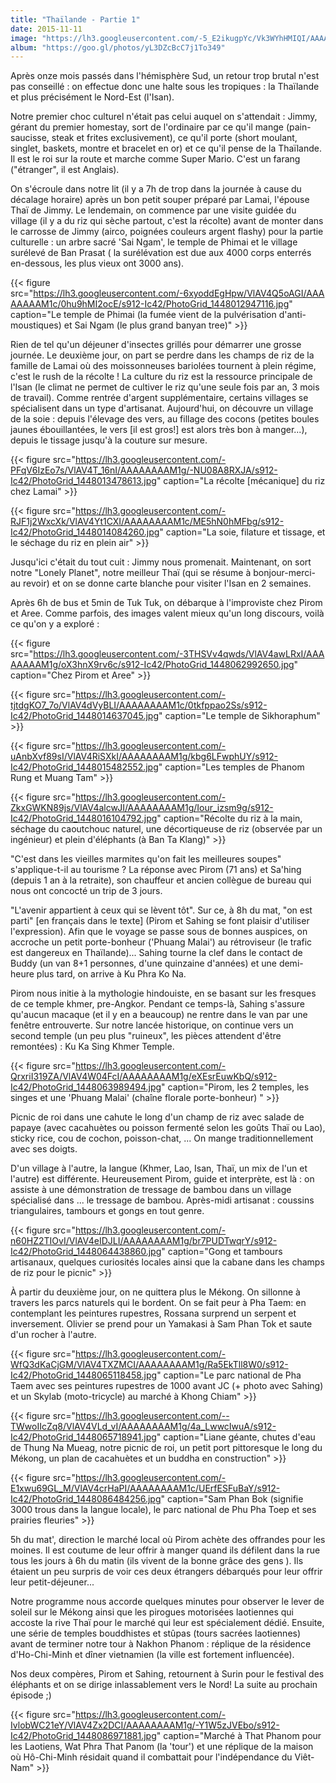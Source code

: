 ```yaml
---
title: "Thaïlande - Partie 1"
date: 2015-11-11
image: "https://lh3.googleusercontent.com/-5_E2ikugpYc/Vk3WYhHMIQI/AAAAAAAAMyY/ZGDjANH0zGE/s576-Ic42/IMG_9430.JPG"
album: "https://goo.gl/photos/yL3DZcBcC7j1To349"
---
```


Après onze mois passés dans l'hémisphère Sud, un retour trop brutal n'est pas conseillé : on effectue donc une halte sous les tropiques : la Thaïlande et plus précisément le Nord-Est (l'Isan). 

Notre premier choc culturel n'était pas celui auquel on s'attendait : Jimmy, gérant du premier homestay, sort de l'ordinaire par ce qu'il mange (pain-saucisse, steak et frites exclusivement), ce qu'il porte (short moulant, singlet, baskets, montre et bracelet en or) et ce qu'il pense de la Thaïlande. Il est le roi sur la route et marche comme Super Mario. C'est un farang ("étranger", il est Anglais).

On s'écroule dans notre lit (il y a 7h de trop dans la journée à cause du décalage horaire) après un bon petit souper préparé par Lamai, l'épouse Thaï de Jimmy. Le lendemain, on commence par une visite guidée du village (il y a du riz qui sèche partout, c'est la récolte) avant de monter dans le carrosse de Jimmy (airco, poignées couleurs argent flashy) pour la partie culturelle : un arbre sacré 'Sai Ngam', le temple de Phimai et le village surélevé de Ban Prasat ( la surélévation est due aux 4000 corps enterrés en-dessous, les plus vieux ont 3000 ans).

{{< figure src="https://lh3.googleusercontent.com/-6xyoddEgHpw/VlAV4Q5oAGI/AAAAAAAAM1c/0hu9hMI2ocE/s912-Ic42/PhotoGrid_1448012947116.jpg" caption="Le temple de Phimai (la fumée vient de la pulvérisation d'anti-moustiques) et Sai Ngam (le plus grand banyan tree)" >}}

Rien de tel qu'un déjeuner d'insectes grillés pour démarrer une grosse journée. Le deuxième jour, on part se perdre dans les champs de riz de la famille de Lamai où des moissonneuses bariolées tournent à plein régime, c'est le rush de la récolte ! La culture du riz est la ressource principale de l'Isan (le climat ne permet de cultiver le riz qu'une seule fois par an, 3 mois de travail). Comme rentrée d'argent supplémentaire, certains villages se spécialisent dans un type d'artisanat. Aujourd'hui, on découvre un village de la soie : depuis l'élevage des vers, au fillage des cocons (petites boules jaunes ébouillantées, le vers [il est gros!] est alors très bon à manger...), depuis le tissage jusqu'à la couture sur mesure.

{{< figure src="https://lh3.googleusercontent.com/-PFqV6IzEo7s/VlAV4T_16nI/AAAAAAAAM1g/-NU08A8RXJA/s912-Ic42/PhotoGrid_1448013478613.jpg" caption="La récolte [mécanique] du riz chez Lamai" >}}

{{< figure src="https://lh3.googleusercontent.com/-RJF1j2WxcXk/VlAV4Yt1CXI/AAAAAAAAM1c/ME5hN0hMFbg/s912-Ic42/PhotoGrid_1448014084260.jpg" caption="La soie, filature et tissage, et le séchage du riz en plein air" >}}

Jusqu'ici c'était du tout cuit : Jimmy nous promenait. Maintenant, on sort notre "Lonely Planet", notre meilleur Thaï (qui se résume à bonjour-merci-au revoir) et on se donne carte blanche pour visiter l'Isan en 2 semaines.

Après 6h de bus et 5min de Tuk Tuk, on débarque à l'improviste chez Pirom et Aree. Comme parfois, des images valent mieux qu'un long discours, voilà ce qu'on y a exploré :

{{< figure src="https://lh3.googleusercontent.com/-3THSVv4qwds/VlAV4awLRxI/AAAAAAAAM1g/oX3hnX9rv6c/s912-Ic42/PhotoGrid_1448062992650.jpg" caption="Chez Pirom et Aree" >}}

{{< figure src="https://lh3.googleusercontent.com/-tjtdgKO7_7o/VlAV4dVyBLI/AAAAAAAAM1c/0tkfppao2Ss/s912-Ic42/PhotoGrid_1448014637045.jpg" caption="Le temple de Sikhoraphum" >}}

{{< figure src="https://lh3.googleusercontent.com/-uAnbXvf89sI/VlAV4RiSXkI/AAAAAAAAM1g/kbg6LFwphUY/s912-Ic42/PhotoGrid_1448015482552.jpg" caption="Les temples de Phanom Rung et Muang Tam" >}}

{{< figure src="https://lh3.googleusercontent.com/-ZkxGWKN89js/VlAV4alcwJI/AAAAAAAAM1g/Iour_izsm9g/s912-Ic42/PhotoGrid_1448016104792.jpg" caption="Récolte du riz à la main, séchage du caoutchouc naturel, une décortiqueuse de riz (observée par un ingénieur) et plein d'éléphants (à Ban Ta Klang)" >}}

"C'est dans les vieilles marmites qu'on fait les meilleures soupes" s'applique-t-il au tourisme ? La réponse avec Pirom (71 ans) et Sa'hing (depuis 1 an à la retraite), son chauffeur et ancien collègue de bureau qui nous ont concocté un trip de 3 jours.

"L'avenir appartient à ceux qui se lèvent tôt". Sur ce, à 8h du mat, "on est parti" [en français dans le texte] (Pirom et Sahing se font plaisir d'utiliser l'expression). Afin que le voyage se passe sous de bonnes auspices, on accroche un petit porte-bonheur ('Phuang Malai') au rétroviseur (le trafic est dangereux en Thaïlande)... Sahing tourne la clef dans le contact de Buddy (un van 8+1 personnes, d'une quinzaine d'années) et une demi-heure plus tard, on arrive à Ku Phra Ko Na.

Pirom nous initie à la mythologie hindouiste, en se basant sur les fresques de ce temple khmer, pre-Angkor. Pendant ce temps-là, Sahing s'assure qu'aucun macaque (et il y en a beaucoup) ne rentre dans le van par une fenêtre entrouverte. Sur notre lancée historique, on continue vers un second temple (un peu plus "ruineux", les pièces attendent d'être remontées) : Ku Ka Sing Khmer Temple. 

{{< figure src="https://lh3.googleusercontent.com/-QrxriI319ZA/VlAV4W04FcI/AAAAAAAAM1g/eXEsrEuwKbQ/s912-Ic42/PhotoGrid_1448063989494.jpg" caption="Pirom, les 2 temples, les singes et une 'Phuang Malai' (chaîne florale porte-bonheur) " >}}

Picnic de roi dans une cahute le long d'un champ de riz avec salade de papaye (avec cacahuètes ou poisson fermenté selon les goûts Thaï ou Lao), sticky rice, cou de cochon, poisson-chat, ... On mange traditionnellement avec ses doigts.

D'un village à l'autre, la langue (Khmer, Lao, Isan, Thaï, un mix de l'un et l'autre) est différente. Heureusement Pirom, guide et interprète, est là : on assiste à une démonstration de tressage de bambou dans un village spécialisé dans ... le tressage de bambou. Après-midi artisanat : coussins triangulaires, tambours et gongs en tout genre.

{{< figure src="https://lh3.googleusercontent.com/-n60HZ2TIOvI/VlAV4eIDJLI/AAAAAAAAM1g/br7PUDTwqrY/s912-Ic42/PhotoGrid_1448064438860.jpg" caption="Gong et tambours artisanaux, quelques curiosités locales ainsi que la cabane dans les champs de riz pour le picnic" >}}

À partir du deuxième jour, on ne quittera plus le Mékong. On sillonne à travers les parcs naturels qui le bordent. On se fait peur à Pha Taem: en contemplant les peintures rupestres, Rossana surprend un serpent et inversement. Olivier se prend pour un Yamakasi à Sam Phan Tok et saute d'un rocher à l'autre. 

{{< figure src="https://lh3.googleusercontent.com/-WfQ3dKaCjGM/VlAV4TXZMCI/AAAAAAAAM1g/Ra5EkTll8W0/s912-Ic42/PhotoGrid_1448065118458.jpg" caption="Le parc national de Pha Taem avec ses peintures rupestres de 1000 avant JC (+ photo avec Sahing)  et un Skylab (moto-tricycle) au marché à Khong Chiam" >}}

{{< figure src="https://lh3.googleusercontent.com/--TWwoIIcZq8/VlAV4VLd_vI/AAAAAAAAM1g/4a_LwwcIwuA/s912-Ic42/PhotoGrid_1448065718941.jpg" caption="Liane géante, chutes d'eau de Thung Na Mueag, notre picnic de roi, un petit port pittoresque le long du Mékong, un plan de cacahuètes et un buddha en construction" >}}

{{< figure src="https://lh3.googleusercontent.com/-E1xwu69GL_M/VlAV4crHaPI/AAAAAAAAM1c/UErfESFuBaY/s912-Ic42/PhotoGrid_1448086484256.jpg" caption="Sam Phan Bok (signifie 3000 trous dans la langue locale), le parc national de Phu Pha Toep et ses prairies fleuries" >}}

5h du mat', direction le marché local où Pirom achète des offrandes pour les moines. Il est coutume de leur offrir à manger quand ils défilent dans la rue tous les jours à 6h du matin (ils vivent de la bonne grâce des gens ). Ils étaient un peu surpris de voir ces deux étrangers débarqués pour leur offrir leur petit-déjeuner...

Notre programme nous accorde quelques minutes pour observer le lever de soleil sur le Mékong ainsi que les pirogues motorisées laotiennes qui accoste la rive Thaï pour le marché qui leur est spécialement dédié. Ensuite, une série de temples bouddhistes et stûpas (tours sacrées laotiennes) avant de terminer notre tour à Nakhon Phanom : réplique de la résidence d'Ho-Chi-Minh et dîner vietnamien (la ville est fortement influencée). 

Nos deux compères, Pirom et Sahing, retournent à Surin pour le festival des éléphants et on se dirige inlassablement vers le Nord! La suite au prochain épisode ;)

{{< figure src="https://lh3.googleusercontent.com/-IvlobWC21eY/VlAV4Zx2DCI/AAAAAAAAM1g/-Y1W5zJVEbo/s912-Ic42/PhotoGrid_1448086971881.jpg" caption="Marché à That Phanom pour les Laotiens, Wat Phra That Panom (la 'tour') et une réplique de la maison où Hô-Chi-Minh résidait quand il combattait pour l'indépendance du Viêt-Nam" >}}









